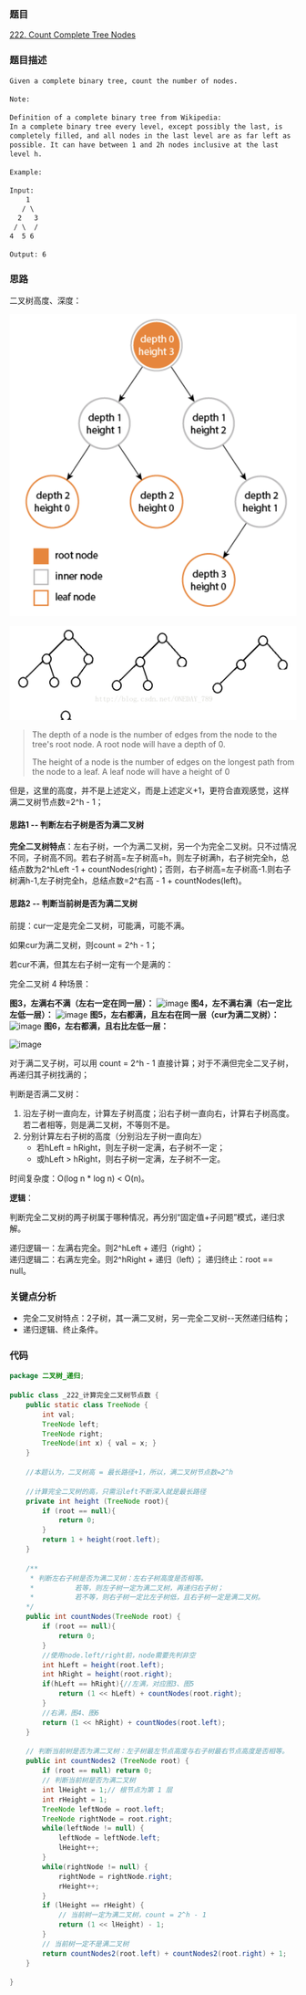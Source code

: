 ### 题目
[222. Count Complete Tree Nodes](https://leetcode.com/problems/count-complete-tree-nodes/)
### 题目描述
```
Given a complete binary tree, count the number of nodes.

Note:

Definition of a complete binary tree from Wikipedia:
In a complete binary tree every level, except possibly the last, is completely filled, and all nodes in the last level are as far left as possible. It can have between 1 and 2h nodes inclusive at the last level h.

Example:

Input: 
    1
   / \
  2   3
 / \  /
4  5 6

Output: 6
```
### 思路
二叉树高度、深度：

![pic1](https://github.com/zhangbotong/LeetCode/blob/master/assets/222-树高.png)

![pic2](https://github.com/zhangbotong/LeetCode/blob/master/assets/222-完全二叉树.png)

> The depth of a node is the number of edges from the node to the tree's root node.
> A root node will have a depth of 0.
> 
> The height of a node is the number of edges on the longest path from the node to a leaf.
> A leaf node will have a height of 0
 
但是，这里的高度，并不是上述定义，而是上述定义+1，更符合直观感觉，这样满二叉树节点数=2^h - 1；

#### 思路1 -- 判断左右子树是否为满二叉树
**完全二叉树特点**：左右子树，一个为满二叉树，另一个为完全二叉树。只不过情况不同，子树高不同。若右子树高=左子树高=h，则左子树满h，右子树完全h，总结点数为2^hLeft -1 + countNodes(right)；否则，右子树高=左子树高-1.则右子树满h-1,左子树完全h，总结点数=2^右高 - 1 + countNodes(left)。

#### 思路2 -- 判断当前树是否为满二叉树
前提：cur一定是完全二叉树，可能满，可能不满。

如果cur为满二叉树，则count = 2^h - 1；

若cur不满，但其左右子树一定有一个是满的：

完全二叉树 4 种场景：

**图3，左满右不满（左右一定在同一层）：**
![image](https://github.com/zhangbotong/LeetCode/assets/7106986/9ba9d3f1-540f-443a-ab67-c6b5811e8479)
**图4，左不满右满（右一定比左低一层）：**
![image](https://github.com/zhangbotong/LeetCode/assets/7106986/69b5ca33-3bc5-4210-8815-7a6073b9f312)
**图5，左右都满，且左右在同一层（cur为满二叉树）：**
![image](https://github.com/zhangbotong/LeetCode/assets/7106986/0438b5c6-7c63-40ce-94da-5dd56ddb2955)
**图6，左右都满，且右比左低一层：**

![image](https://github.com/zhangbotong/LeetCode/assets/7106986/838def4b-8ffa-4439-af95-5db2f80db543)

对于满二叉子树，可以用 count = 2^h - 1 直接计算；对于不满但完全二叉子树，再递归其子树找满的；

判断是否满二叉树：
1. 沿左子树一直向左，计算左子树高度；沿右子树一直向右，计算右子树高度。若二者相等，则是满二叉树，不等则不是。
2. 分别计算左右子树的高度（分别沿左子树一直向左）
    * 若hLeft = hRight，则左子树一定满，右子树不一定；
    * 或hLeft > hRight，则右子树一定满，左子树不一定。
  
时间复杂度：O(log n * log n) < O(n)。
 
**逻辑**：

判断完全二叉树的两子树属于哪种情况，再分别“固定值+子问题”模式，递归求解。

递归逻辑一：左满右完全。则2^hLeft + 递归（right）；  
递归逻辑二：右满左完全。则2^hRight + 递归（left）；
递归终止：root == null。

### 关键点分析
* 完全二叉树特点：2子树，其一满二叉树，另一完全二叉树--天然递归结构；
* 递归逻辑、终止条件。

### 代码
```java
package 二叉树_递归;

public class _222_计算完全二叉树节点数 {
    public static class TreeNode {
        int val;
        TreeNode left;
        TreeNode right;
        TreeNode(int x) { val = x; }
    }

    //本题认为，二叉树高 = 最长路径+1，所以，满二叉树节点数=2^h

    //计算完全二叉树的高，只需沿left不断深入就是最长路径
    private int height (TreeNode root){
        if (root == null){
            return 0;
        }
        return 1 + height(root.left);
    }

    /**
     * 判断左右子树是否为满二叉树：左右子树高度是否相等。
     *          若等，则左子树一定为满二叉树，再递归右子树；
     *          若不等，则右子树一定比左子树低，且右子树一定是满二叉树。
    */
    public int countNodes(TreeNode root) {
        if (root == null){
            return 0;
        }
        //使用node.left/right前，node需要先判非空
        int hLeft = height(root.left);
        int hRight = height(root.right);
        if(hLeft == hRight){//左满，对应图3、图5
            return (1 << hLeft) + countNodes(root.right);
        }
        //右满，图4、图6
        return (1 << hRight) + countNodes(root.left);
    }

    // 判断当前树是否为满二叉树：左子树最左节点高度与右子树最右节点高度是否相等。
    public int countNodes2 (TreeNode root) {
        if (root == null) return 0;
        // 判断当前树是否为满二叉树
        int lHeight = 1;// 根节点为第 1 层
        int rHeight = 1;
        TreeNode leftNode = root.left;
        TreeNode rightNode = root.right;
        while(leftNode != null) {
            leftNode = leftNode.left;
            lHeight++;
        }
        while(rightNode != null) {
            rightNode = rightNode.right;
            rHeight++;
        }
        if (lHeight == rHeight) {
            // 当前树一定为满二叉树，count = 2^h - 1
            return (1 << lHeight) - 1;
        }
        // 当前树一定不是满二叉树
        return countNodes2(root.left) + countNodes2(root.right) + 1;
    }

}
```
